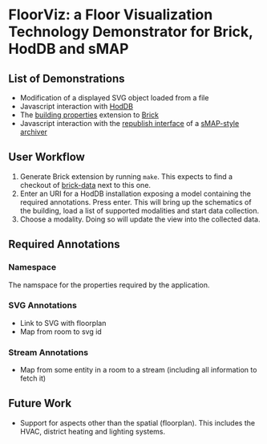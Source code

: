 # FloorViz: a Floor Visualization Technology Demonstrator for Brick, HodDB and sMAP

## List of Demonstrations

- Modification of a displayed SVG object loaded from a file
- Javascript interaction with [HodDB](https://hoddb.org)
- The [building properties](https://github.com/aslakjohansen/brick-data) extension to [Brick](http://brickschema.org)
- Javascript interaction with the [republish interface](https://people.eecs.berkeley.edu/~stevedh/smap2/archiver.html#real-time-data-access) of a [sMAP-style archiver](https://github.com/SoftwareDefinedBuildings/smap/tree/unitoftime)

## User Workflow

1. Generate Brick extension by running `make`. This expects to find a checkout of [brick-data](https://github.com/aslakjohansen/brick-data) next to this one.
2. Enter an URI for a HodDB installation exposing a model containing the required annotations. Press enter. This will bring up the schematics of the building, load a list of supported modalities and start data collection.
3. Choose a modality. Doing so will update the view into the collected data.

## Required Annotations

### Namespace

The namspace for the properties required by the application.

### SVG Annotations

- Link to SVG with floorplan
- Map from room to svg id

### Stream Annotations

- Map from some entity in a room to a stream (including all information to fetch it)

## Future Work

- Support for aspects other than the spatial (floorplan). This includes the HVAC, district heating and lighting systems.

